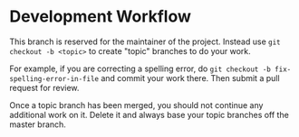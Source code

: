 
# Development Workflow

This branch is reserved for the maintainer of the project. Instead use
`git checkout -b <topic>` to create "topic" branches to do
your work.

For example, if you are correcting a spelling error, do 
`git checkout -b fix-spelling-error-in-file` and commit your work there.
Then submit a pull request for review.

Once a topic branch has been merged, you should not continue any additional work 
on it. Delete it and always base your topic branches off the master branch.

